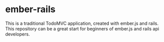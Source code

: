 ember-rails
===========

This is a traditional TodoMVC application, created with ember.js and rails.
This repository can be a great start for beginners of ember.js and rails api developers.
